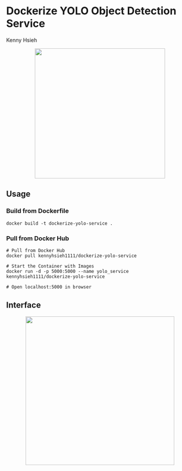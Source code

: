 Dockerize YOLO Object Detection Service
===
Kenny Hsieh

<p align="center">
  <img src="https://i.imgur.com/6vAW0iM.png" width="350" />
</p>

## Usage
### Build from Dockerfile

```console=
docker build -t dockerize-yolo-service .
```

### Pull from Docker Hub
```console=
# Pull from Docker Hub
docker pull kennyhsieh1111/dockerize-yolo-service

# Start the Container with Images
docker run -d -p 5000:5000 --name yolo_service kennyhsieh1111/dockerize-yolo-service

# Open localhost:5000 in browser
```

## Interface

<p align="center">
  <img src="https://i.imgur.com/kpvRc75.jpg" width="400" />
</p>
